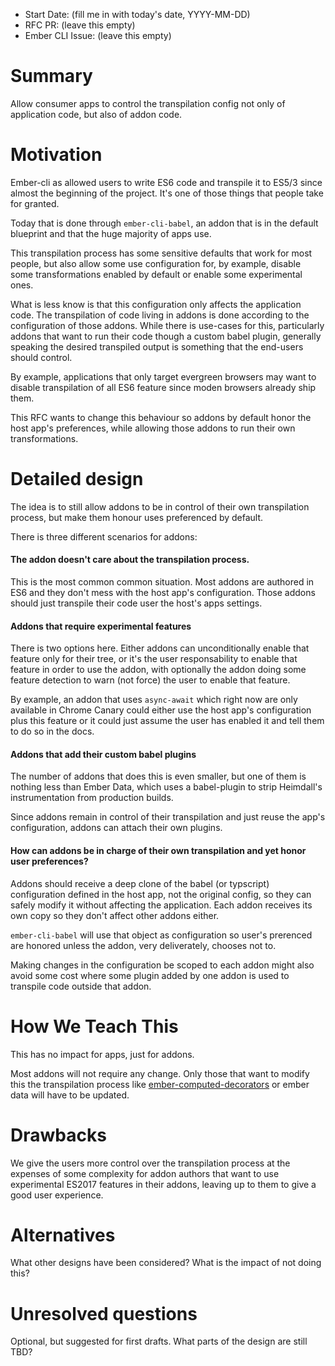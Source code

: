 - Start Date: (fill me in with today's date, YYYY-MM-DD)
- RFC PR: (leave this empty)
- Ember CLI Issue: (leave this empty)

# Summary


Allow consumer apps to control the transpilation config not only of application code, but also
of addon code.

# Motivation

Ember-cli as allowed users to write ES6 code and transpile it to ES5/3 since almost the beginning
of the project. It's one of those things that people take for granted.

Today that is done through `ember-cli-babel`, an addon that is in the default blueprint and
that the huge majority of apps use.

This transpilation process has some sensitive defaults that work for most people, but also allow
some use configuration for, by example, disable some transformations enabled by default or enable
some experimental ones.

What is less know is that this configuration only affects the application code. The transpilation
of code living in addons is done according to the configuration of those addons. While there is
use-cases for this, particularly addons that want to run their code though a custom babel plugin,
generally speaking the desired transpiled output is something that the end-users should control.

By example, applications that only target evergreen browsers may want to disable transpilation of
all ES6 feature since moden browsers already ship them.

This RFC wants to change this behaviour so addons by default honor the host app's preferences,
while allowing those addons to run their own transformations.

# Detailed design

The idea is to still allow addons to be in control of their own transpilation process, but
make them honour uses preferenced by default.

There is three different scenarios for addons:

#### The addon doesn't care about the transpilation process.
This is the most common common situation. Most addons are authored in ES6 and they don't
mess with the host app's configuration.
Those addons should just transpile their code user the host's apps settings.

#### Addons that require experimental features
There is two options here. Either addons can unconditionally enable that feature only for their
tree, or it's the user responsability to enable that feature in order to use the addon, with
optionally the addon doing some feature detection to warn (not force) the user to enable that feature.

By example, an addon that uses `async-await` which right now are only available in Chrome Canary
could either use the host app's configuration plus this feature or it could just assume the user
has enabled it and tell them to do so in the docs.

#### Addons that add their custom babel plugins

The number of addons that does this is even smaller, but one of them is nothing less than Ember Data,
which uses a babel-plugin to strip Heimdall's instrumentation from production builds.

Since addons remain in control of their transpilation and just reuse the app's configuration, addons
can attach their own plugins.

#### How can addons be in charge of their own transpilation and yet honor user preferences?

Addons should receive a deep clone of the babel (or typscript) configuration defined in the host app,
not the original config, so they can safely modify it without affecting the application.
Each addon receives its own copy so they don't affect other addons either.

`ember-cli-babel` will use that object as configuration so user's prerenced are honored unless
the addon, very deliverately, chooses not to.

Making changes in the configuration be scoped to each addon might also avoid some cost where
some plugin added by one addon is used to transpile code outside that addon.

# How We Teach This

This has no impact for apps, just for addons.

Most addons will not require any change. Only those that want to modify this the transpilation
process like [ember-computed-decorators](https://github.com/rwjblue/ember-computed-decorators/blob/master/ember-cli-build.js)
or ember data will have to be updated.

# Drawbacks

We give the users more control over the transpilation process at the expenses of some complexity
for addon authors that want to use experimental ES2017 features in their addons, leaving
up to them to give a good user experience.

# Alternatives

What other designs have been considered? What is the impact of not doing this?

# Unresolved questions

Optional, but suggested for first drafts. What parts of the design are still
TBD?
